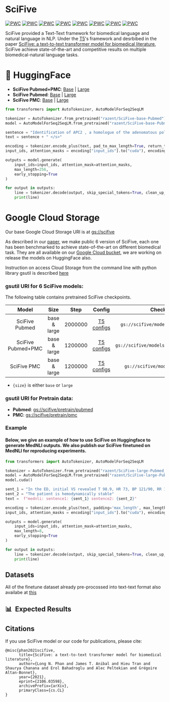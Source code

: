 # SciFive

[![PWC](https://img.shields.io/endpoint.svg?url=https://paperswithcode.com/badge/scifive-a-text-to-text-transformer-model-for/named-entity-recognition-on-bc5cdr-chemical)](https://paperswithcode.com/sota/named-entity-recognition-on-bc5cdr-chemical?p=scifive-a-text-to-text-transformer-model-for)
[![PWC](https://img.shields.io/endpoint.svg?url=https://paperswithcode.com/badge/scifive-a-text-to-text-transformer-model-for/natural-language-inference-on-mednli)](https://paperswithcode.com/sota/natural-language-inference-on-mednli?p=scifive-a-text-to-text-transformer-model-for)
[![PWC](https://img.shields.io/endpoint.svg?url=https://paperswithcode.com/badge/scifive-a-text-to-text-transformer-model-for/named-entity-recognition-on-species-800)](https://paperswithcode.com/sota/named-entity-recognition-on-species-800?p=scifive-a-text-to-text-transformer-model-for)
[![PWC](https://img.shields.io/endpoint.svg?url=https://paperswithcode.com/badge/scifive-a-text-to-text-transformer-model-for/named-entity-recognition-on-bc5cdr-disease)](https://paperswithcode.com/sota/named-entity-recognition-on-bc5cdr-disease?p=scifive-a-text-to-text-transformer-model-for)
[![PWC](https://img.shields.io/endpoint.svg?url=https://paperswithcode.com/badge/scifive-a-text-to-text-transformer-model-for/drug-drug-interaction-extraction-on-ddi)](https://paperswithcode.com/sota/drug-drug-interaction-extraction-on-ddi?p=scifive-a-text-to-text-transformer-model-for)
[![PWC](https://img.shields.io/endpoint.svg?url=https://paperswithcode.com/badge/scifive-a-text-to-text-transformer-model-for/document-classification-on-hoc)](https://paperswithcode.com/sota/document-classification-on-hoc?p=scifive-a-text-to-text-transformer-model-for)
[![PWC](https://img.shields.io/endpoint.svg?url=https://paperswithcode.com/badge/scifive-a-text-to-text-transformer-model-for/named-entity-recognition-ner-on-ncbi-disease)](https://paperswithcode.com/sota/named-entity-recognition-ner-on-ncbi-disease?p=scifive-a-text-to-text-transformer-model-for)
[![PWC](https://img.shields.io/endpoint.svg?url=https://paperswithcode.com/badge/scifive-a-text-to-text-transformer-model-for/named-entity-recognition-ner-on-jnlpba)](https://paperswithcode.com/sota/named-entity-recognition-ner-on-jnlpba?p=scifive-a-text-to-text-transformer-model-for)


SciFive provided a Text-Text framework for biomedical language and natural language in NLP. Under the [T5](https://github.com/google-research/text-to-text-transfer-transformer)'s framework and desrbibed in the paper [SciFive: a text-to-text transformer model for biomedical literature](https://arxiv.org/abs/2106.03598), SciFive achieve state-of-the-art and competitive results on multiple biomedical-natural language tasks. 


# 🤗 HuggingFace
* **SciFive Pubmed+PMC**: [Base](https://huggingface.co/razent/SciFive-base-Pubmed_PMC) | [Large](https://huggingface.co/razent/SciFive-large-Pubmed_PMC) 
* **SciFive Pubmed**: [Base](https://huggingface.co/razent/SciFive-base-Pubmed) | [Large](https://huggingface.co/razent/SciFive-large-Pubmed) 
* **SciFive PMC**: [Base](https://huggingface.co/razent/SciFive-base-PMC) | [Large](https://huggingface.co/razent/SciFive-large-PMC)

```python
from transformers import AutoTokenizer, AutoModelForSeq2SeqLM

tokenizer = AutoTokenizer.from_pretrained("razent/SciFive-base-Pubmed")  
model = AutoModelForSeq2SeqLM.from_pretrained("razent/SciFive-base-Pubmed")

sentence = "Identification of APC2 , a homologue of the adenomatous polyposis coli tumour suppressor ."
text = sentence + " </s>"

encoding = tokenizer.encode_plus(text, pad_to_max_length=True, return_tensors="pt")
input_ids, attention_masks = encoding["input_ids"].to("cuda"), encoding["attention_mask"].to("cuda")

outputs = model.generate(
    input_ids=input_ids, attention_mask=attention_masks,
    max_length=256,
    early_stopping=True
)

for output in outputs:
    line = tokenizer.decode(output, skip_special_tokens=True, clean_up_tokenization_spaces=True)
    print(line)
```


# Google Cloud Storage 

Our base Google Cloud Storage URI is at [gs://scifive]()


As described in our [paper](https://arxiv.org/abs/2106.03598), we make public 6 version of SciFive, each one has been benchmarked to achieve state-of-the-art on different biomedical task. They are all available on our [Google Cloud bucket](https://console.cloud.google.com/storage/browser/scifive), we are working on release the models on HuggingFace also.

Instruction on access Cloud Storage from the command line with python library gsutil is described [here](https://cloud.google.com/storage/docs/gsutil)

### gsutil URI for 6 SciFive models:

The following table contains pretrained SciFive checkpoints.

| Model           |    Size     | Step | Config  | Checkpoint  |
|:---------------:|:-----------:|:----:|:-------:|:-----------:|
| SciFive Pubmed    | base & large  | 2000000 | [T5 configs](https://storage.googleapis.com/scifive/models/pubmed/base/operative_config.gin)| `gs://scifive/models/pubmed/{size}/` |
| SciFive Pubmed+PMC    | base & large  | 1200000 | [T5 configs](https://storage.googleapis.com/scifive/models/pubmed_pmc/base/operative_config.gin)| `gs://scifive/models/pubmed_pmc/{size}/` |
| SciFive PMC    | base & large  | 1200000 | [T5 configs](https://storage.googleapis.com/scifive/models/pmc/base/operative_config.gin)| `gs://scifive/models/pmc/{size}/` |

* `{size}` is either `base` or `large`

### gsutil URI for Pretrain data:
* **Pubmed**: [gs://scifive/pretrain/pubmed]() 
* **PMC**: [gs://scifive/pretrain/pmc]() 


### Example
#### Below, we give an example of how to use SciFive on Huggingface to generate MedNLI outputs. We also publish our SciFive finetuned on MedNLI for reproducing experiments.
```python
from transformers import AutoTokenizer, AutoModelForSeq2SeqLM

tokenizer = AutoTokenizer.from_pretrained("razent/SciFive-large-Pubmed_PMC-MedNLI")  
model = AutoModelForSeq2SeqLM.from_pretrained("razent/SciFive-large-Pubmed_PMC-MedNLI")
model.cuda()

sent_1 = "In the ED, initial VS revealed T 98.9, HR 73, BP 121/90, RR 15, O2 sat 98% on RA."
sent_2 = "The patient is hemodynamically stable"
text =  f"mednli: sentence1: {sent_1} sentence2: {sent_2}"

encoding = tokenizer.encode_plus(text, padding='max_length', max_length=256, return_tensors="pt")
input_ids, attention_masks = encoding["input_ids"].to("cuda"), encoding["attention_mask"].to("cuda")

outputs = model.generate(
    input_ids=input_ids, attention_mask=attention_masks,
    max_length=8,
    early_stopping=True
)

for output in outputs:
    line = tokenizer.decode(output, skip_special_tokens=True, clean_up_tokenization_spaces=True)
    print(line)
```



## Datasets

All of the finetune dataset already pre-procossed into text-text format also availabe at [this](https://console.cloud.google.com/storage/browser/scifive/finetune)

## 📊&nbsp; Expected Results 


<!-- ## 🤵&nbsp; Team -->

<!--  * <b>The National Institutes of Health:</b><br/>

| James Anibal       |       Long Phan  |  Alec Peltekian | Erol Bahadiroglu |
|:-------------------------:|:-------------------------:|:-------------------------:|:-------------------------:|
| <img width=120/ src="https://faes.org/sites/default/files/james_anibal.png"> | <img width=120/ src="https://media-exp1.licdn.com/dms/image/C4E03AQFqMmKjyQRtAQ/profile-displayphoto-shrink_400_400/0/1594192915473?e=1628726400&v=beta&t=9rPFc2GnImXXDtPoXxoS0432LjybyWJVL0b_fn6aLew"> | <img width=120/ src="https://media-exp1.licdn.com/dms/image/C4E03AQGIjDegQmApcQ/profile-displayphoto-shrink_200_200/0/1573082873285?e=1628121600&v=beta&t=kuXiDY3qIzmAAqDvZugOgCAcFlaGEw4fRbJf1pAdMPY"> | <img width=120/ src="https://media-exp1.licdn.com/dms/image/C4D03AQGygdk5u9F1HA/profile-displayphoto-shrink_200_200/0/1522727407036?e=1628121600&v=beta&t=Z_4O17wxhWnatS7Vye0VekyIJiKBMOvpdyCyO3pIaVY"> | -->

## Citations
If you use SciFive model or our code for publications, please cite: 
```
@misc{phan2021scifive,
      title={SciFive: a text-to-text transformer model for biomedical literature}, 
      author={Long N. Phan and James T. Anibal and Hieu Tran and Shaurya Chanana and Erol Bahadroglu and Alec Peltekian and Grégoire Altan-Bonnet},
      year={2021},
      eprint={2106.03598},
      archivePrefix={arXiv},
      primaryClass={cs.CL}
}
```
